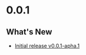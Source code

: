 0.0.1
=====

## What's New
- [Initial release v0.0.1-apha.1](https://github.com/rogalmic/vscode-bash-debug/releases/tag/v0.0.1-apha.1)
